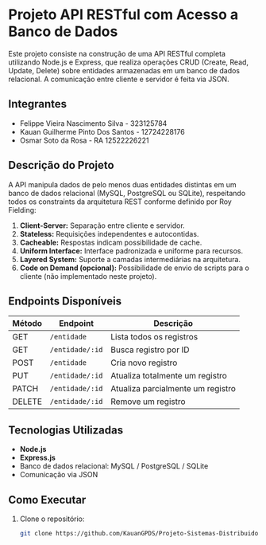 # Projeto API RESTful com Acesso a Banco de Dados

Este projeto consiste na construção de uma API RESTful completa utilizando Node.js e Express, que realiza operações CRUD (Create, Read, Update, Delete) sobre entidades armazenadas em um banco de dados relacional. A comunicação entre cliente e servidor é feita via JSON.

## Integrantes
- Felippe Vieira Nascimento Silva - 323125784  
- Kauan Guilherme Pinto Dos Santos - 12724228176  
- Osmar Soto da Rosa - RA 12522226221  

## Descrição do Projeto
A API manipula dados de pelo menos duas entidades distintas em um banco de dados relacional (MySQL, PostgreSQL ou SQLite), respeitando todos os constraints da arquitetura REST conforme definido por Roy Fielding:

1. **Client-Server:** Separação entre cliente e servidor.  
2. **Stateless:** Requisições independentes e autocontidas.  
3. **Cacheable:** Respostas indicam possibilidade de cache.  
4. **Uniform Interface:** Interface padronizada e uniforme para recursos.  
5. **Layered System:** Suporte a camadas intermediárias na arquitetura.  
6. **Code on Demand (opcional):** Possibilidade de envio de scripts para o cliente (não implementado neste projeto).

## Endpoints Disponíveis

| Método | Endpoint           | Descrição                          |
|--------|--------------------|----------------------------------|
| GET    | `/entidade`        | Lista todos os registros          |
| GET    | `/entidade/:id`    | Busca registro por ID             |
| POST   | `/entidade`        | Cria novo registro                |
| PUT    | `/entidade/:id`    | Atualiza totalmente um registro   |
| PATCH  | `/entidade/:id`    | Atualiza parcialmente um registro |
| DELETE | `/entidade/:id`    | Remove um registro                |

## Tecnologias Utilizadas
- **Node.js**  
- **Express.js**  
- Banco de dados relacional: MySQL / PostgreSQL / SQLite  
- Comunicação via JSON  

## Como Executar

1. Clone o repositório:  
   ```bash
   git clone https://github.com/KauanGPDS/Projeto-Sistemas-Distribuidos.git
